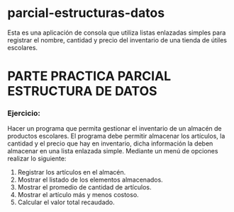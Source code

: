 # parcial-estructuras-datos
Esta es una aplicación de consola que utiliza listas enlazadas simples para registrar el nombre, cantidad y precio del inventario de una tienda de útiles escolares.

# PARTE PRACTICA PARCIAL ESTRUCTURA DE DATOS

### Ejercicio:
Hacer un programa que permita gestionar el inventario de un almacén de productos
escolares. El programa debe permitir almacenar los artículos, la cantidad y el precio que
hay en inventario, dicha información la deben almacenar en una lista enlazada simple.
Mediante un menú de opciones realizar lo siguiente:
1. Registrar los artículos en el almacén.
2. Mostrar el listado de los elementos almacenados.
3. Mostrar el promedio de cantidad de artículos.
4. Mostrar el artículo más y menos costoso.
5. Calcular el valor total recaudado.
